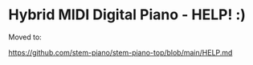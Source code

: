 # Hybrid MIDI Digital Piano - HELP! :)

Moved to:

https://github.com/stem-piano/stem-piano-top/blob/main/HELP.md